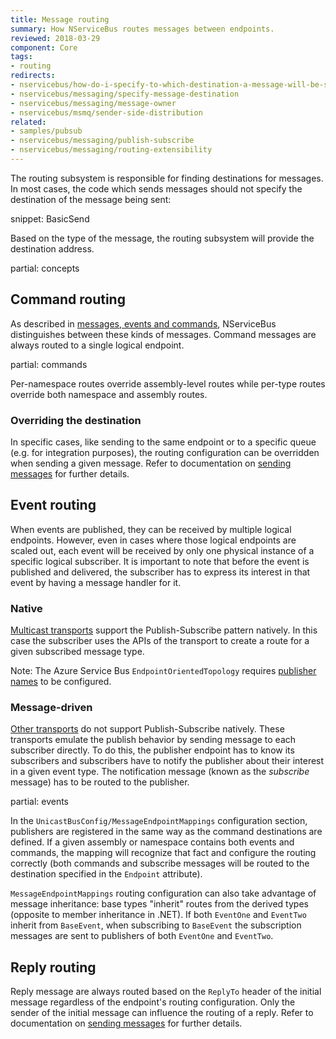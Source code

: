 ```yaml
---
title: Message routing
summary: How NServiceBus routes messages between endpoints.
reviewed: 2018-03-29
component: Core
tags:
- routing
redirects:
- nservicebus/how-do-i-specify-to-which-destination-a-message-will-be-sent
- nservicebus/messaging/specify-message-destination
- nservicebus/messaging/message-owner
- nservicebus/msmq/sender-side-distribution
related:
- samples/pubsub
- nservicebus/messaging/publish-subscribe
- nservicebus/messaging/routing-extensibility
---
```



The routing subsystem is responsible for finding destinations for messages. In most cases, the code which sends messages should not specify the destination of the message being sent:

snippet: BasicSend

Based on the type of the message, the routing subsystem will provide the destination address.

partial: concepts


## Command routing

As described in [messages, events and commands](/nservicebus/messaging/messages-events-commands.md), NServiceBus distinguishes between these kinds of messages. Command messages are always routed to a single logical endpoint. 

partial: commands

Per-namespace routes override assembly-level routes while per-type routes override both namespace and assembly routes. 


### Overriding the destination

In specific cases, like sending to the same endpoint or to a specific queue (e.g. for integration purposes), the routing configuration can be overridden when sending a given message. Refer to documentation on [sending messages](/nservicebus/messaging/send-a-message.md) for further details.


## Event routing

When events are published, they can be received by multiple logical endpoints. However, even in cases where those logical endpoints are scaled out, each event will be received by only one physical instance of a specific logical subscriber. It is important to note that before the event is published and delivered, the subscriber has to express its interest in that event by having a message handler for it.


### Native

[Multicast transports](/transports/#types-of-transports-multicast-enabled-transports) support the Publish-Subscribe pattern natively. In this case the subscriber uses the APIs of the transport to create a route for a given subscribed message type.

Note: The Azure Service Bus `EndpointOrientedTopology` requires [publisher names](/transports/azure-service-bus/publisher-names-configuration.md) to be configured.


### Message-driven

[Other transports](/transports/#types-of-transports-unicast-only-transports) do not support Publish-Subscribe natively. These transports emulate the publish behavior by sending message to each subscriber directly. To do this, the publisher endpoint has to know its subscribers and subscribers have to notify the publisher about their interest in a given event type. The notification message (known as the *subscribe* message) has to be routed to the publisher.

partial: events

In the `UnicastBusConfig/MessageEndpointMappings` configuration section, publishers are registered in the same way as the command destinations are defined. If a given assembly or namespace contains both events and commands, the mapping will recognize that fact and configure the routing correctly (both commands and subscribe messages will be routed to the destination specified in the `Endpoint` attribute).

`MessageEndpointMappings` routing configuration can also take advantage of message inheritance: base types "inherit" routes from the derived types (opposite to member inheritance in .NET). If both `EventOne` and `EventTwo` inherit from `BaseEvent`, when subscribing to `BaseEvent` the subscription messages are sent to publishers of both `EventOne` and `EventTwo`.


## Reply routing

Reply message are always routed based on the `ReplyTo` header of the initial message regardless of the endpoint's routing configuration. Only the sender of the initial message can influence the routing of a reply. Refer to documentation on [sending messages](/nservicebus/messaging/send-a-message.md) for further details.
